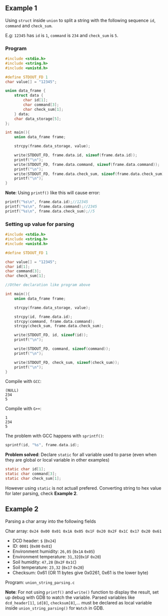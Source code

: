 ## Example 1

Using ``struct`` inside ``union`` to split a string with the following sequence ``id``,  ``command`` and ``check_sum``.

E.g: ``12345`` has ``id`` is ``1``, ``command`` is ``234`` and ``check_sum`` is ``5``.

### Program

```c
#include <stdio.h>
#include <string.h>
#include <unistd.h>

#define STDOUT_FD 1
char value[] = "12345";

union data_frame {
    struct data {
        char id[1];
        char command[3];
        char check_sum[1];
    } data;
    char data_storage[5];
};

int main(){
    union data_frame frame;

    strcpy(frame.data_storage, value);

    write(STDOUT_FD, frame.data.id, sizeof(frame.data.id));
    printf("\n");
    write(STDOUT_FD, frame.data.command, sizeof(frame.data.command));
    printf("\n");
    write(STDOUT_FD, frame.data.check_sum, sizeof(frame.data.check_sum));
    printf("\n");
}
```
**Note**: Using ``printf()`` like this will cause error:

```c
printf("%s\n", frame.data.id);//12345
printf("%s\n", frame.data.command);//2345
printf("%s\n", frame.data.check_sum);//5
```

### Setting up value for parsing

```c
#include <stdio.h>
#include <string.h>
#include <unistd.h>

#define STDOUT_FD 1

char value[] = "12345";
char id[1];
char command[3];
char check_sum[1];

//Other declaration like program above

int main(){
    union data_frame frame;

    strcpy(frame.data_storage, value);

    strcpy(id, frame.data.id);
	strcpy(command, frame.data.command);
	strcpy(check_sum, frame.data.check_sum);

	write(STDOUT_FD, id, sizeof(id));
    printf("\n");

	write(STDOUT_FD, command, sizeof(command));
    printf("\n");

	write(STDOUT_FD, check_sum, sizeof(check_sum));
    printf("\n");
}
```
Compile with ``GCC``:

```
(NULL)
234
5
```
Compile with ``G++``:

```
1
234
5
```

The problem with GCC happens with ``sprintf()``:

```c
sprintf(id, "%s", frame.data.id);
```

**Problem solved**: Declare ``static`` for all variable used to parse (even when they are global or local variable in other examples)

```c
static char id[1];
static char command[3];
static char check_sum[1];
```

However using ``static`` is not actuall prefered. Converting string to hex value for later parsing, check **Example 2**.

## Example 2

Parsing a char array into the following fields

Char array: ``0x24 0x00 0x01 0x1A 0x05 0x1F 0x20 0x2F 0x1C 0x17 0x20 0x61``

* DCD header: ``$`` (``0x24``)
* ID: ``0001`` (``0x00`` ``0x01``)
* Environment humidity: ``26,05`` (``0x1A`` ``0x05``)
* Environment temperature: ``31,32``(``0x1F`` ``0x20``)
* Soil humidity: ``47,28`` (``0x2F`` ``0x1C``)
* Soil temperature: ``23,32`` (``0x17`` ``0x20``)
* Checksum: 0x61 (OR 11 bytes give 0x0261, 0x61 is the lower byte)

Program: ``union_string_parsing.c``

**Note**: For not using ``printf()`` and ``write()`` function to display the result, set up debug with GDB to watch the variable. Parsed variables like ``dcd_header[1]``, ``id[8]``, ``checksum[8]``,... must be declared as local variable inside ``union_string_parsing()`` for ``Watch`` in GDB.